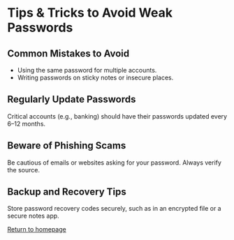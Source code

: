 # Tips & Tricks to Avoid Weak Passwords

## Common Mistakes to Avoid
- Using the same password for multiple accounts.
- Writing passwords on sticky notes or insecure places.

## Regularly Update Passwords
Critical accounts (e.g., banking) should have their passwords updated every 6–12 months.

## Beware of Phishing Scams
Be cautious of emails or websites asking for your password. Always verify the source.

## Backup and Recovery Tips
Store password recovery codes securely, such as in an encrypted file or a secure notes app.

[Return to homepage](README.md)